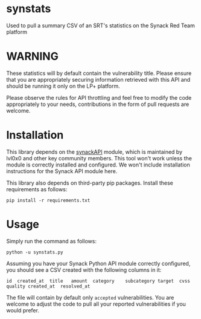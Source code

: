 # synstats
Used to pull a summary CSV of an SRT's statistics on the Synack Red Team platform

# WARNING
These statistics will by default contain the vulnerability title. Please ensure that you are appropriately securing information retrieved with this API and should be running it only on the LP+ platform.

Please observe the rules for API throttling and feel free to modify the code appropriately to your needs, contributions in the form of pull requests are welcome.

# Installation

This library depends on the [synackAPI](https://github.com/gexpose/synackAPI) module, which is maintained by lvl0x0 and other key community members. This tool won't work unless the module is correctly installed and configured. We won't include installation instructions for the Synack API module here.

This library also depends on third-party pip packages. Install these requirements as follows:
```
pip install -r requirements.txt
```

# Usage

Simply run the command as follows:

`python -u synstats.py`

Assuming you have your Synack Python API module correctly configured, you should see a CSV created with the following columns in it:

```
id	created_at	title	amount	category	subcategory	target	cvss	quality	created_at	resolved_at
```

The file will contain by default only `accepted` vulnerabilities. You are welcome to adjust the code to pull all your reported vulnerabilities if you would prefer.

